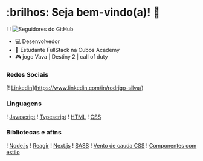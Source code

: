 # :brilhos: Seja bem-vindo(a)! :vulcan_salute:

! [](https://komarev.com/ghpvc/?username=jessicamedeirosp&color=000000)
! [](https://estruyf-github.azurewebsites.net/api/VisitorHit?user=jessicamedeirosp&countColorcountColor&countColor=%232979ff) ![Seguidores do GitHub](https://img.shields.io/github/followers/jessicamedeirosp?label=Follow&style=social)

- :computer: Desenvolvedor
- :open_book: Estudante FullStack na Cubos Academy
- :video_game: jogo Vava | Destiny 2 | call of duty

### Redes Sociais

[! [Linkedin](https://www.linkedin.com/in/rodrigo-silva-a68541238/)](https://www.linkedin.com/in/rodrigo-silva/)

### Linguagens

! [Javascript](https://img.shields.io/badge/Javascript-282C34?style=flat&logo=javascript)
! [Typescript](https://img.shields.io/badge/Typescript-282C34?logo=typescript)
! [HTML](https://img.shields.io/badge/HTML-282C34?logo=html5)
! [CSS](https://img.shields.io/badge/CSS-282C34?logo=css3&logoColor=1572B6)

### Bibliotecas e afins

! [Node.js](https://img.shields.io/badge/Node.js-282C34?logo=node.js)
! [Reagir](https://img.shields.io/badge/React-282C34?logo=react)
! [Next.js](https://img.shields.io/badge/Next.js-282C34?logo=next.js)
! [SASS](https://img.shields.io/badge/SASS-282C34?logo=sass)
! [Vento de cauda CSS](https://img.shields.io/badge/Tailwind%20CSS-282C34?logo=tailwind-css)
! [Componentes com estilo](https://img.shields.io/badge/Styled%20components-282C34?logo=styled-components)
